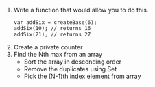 1. Write a function that would allow you to do this.
    ```
    var addSix = createBase(6);
    addSix(10); // returns 16
    addSix(21); // returns 27
    ```
2. Create a private counter
3. Find the Nth max from an array
    - Sort the array in descending order
    - Remove the duplicates using Set
    - Pick the (N-1)th index element from array